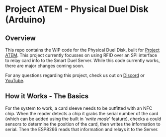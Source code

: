 # Project ATEM - Physical Duel Disk (Arduino)


## Overview
This repo contains the WIP code for the Physical Duel Disk, built for [Project ATEM](https://github.com/BramDC3/smart_duel_gazer). This project currently focusses on using RFID over an SPI interface to relay card info to the Smart Duel Server. While this code currently works, there are major changes coming soon.

For any questions regarding this project, check us out on [Discord](https://discord.gg/XCcfcbBcjE) or [YouTube](https://www.youtube.com/channel/UCz2Que3btHnGkwrW-emZV5A).

## How it Works - The Basics
For the system to work, a card sleeve needs to be outfitted with an NFC chip. When the reader detects a chip it grabs the serial number of the card (which can be added using the built in '*write mode*' feature), checks a could sensors to determine the position of the card, then writes the information to serial. Then the ESP8266 reads that information and relays it to the Server.
